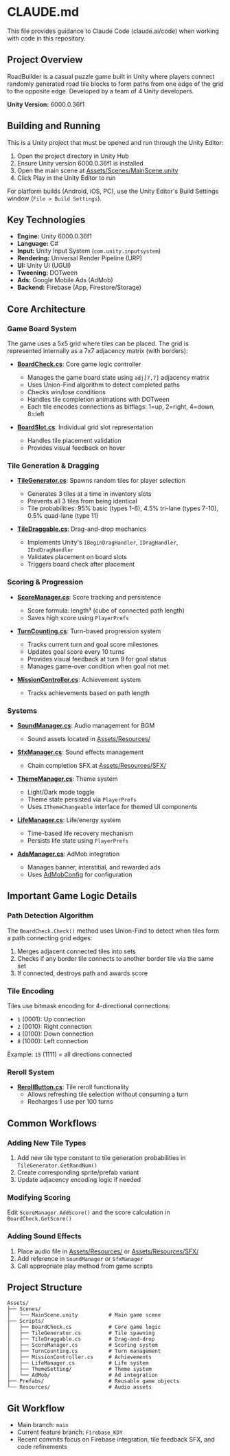 # CLAUDE.md

This file provides guidance to Claude Code (claude.ai/code) when working with code in this repository.

## Project Overview

RoadBuilder is a casual puzzle game built in Unity where players connect randomly generated road tile blocks to form paths from one edge of the grid to the opposite edge. Developed by a team of 4 Unity developers.

**Unity Version:** 6000.0.36f1

## Building and Running

This is a Unity project that must be opened and run through the Unity Editor:

1. Open the project directory in Unity Hub
2. Ensure Unity version 6000.0.36f1 is installed
3. Open the main scene at [Assets/Scenes/MainScene.unity](Assets/Scenes/MainScene.unity)
4. Click Play in the Unity Editor to run

For platform builds (Android, iOS, PC), use the Unity Editor's Build Settings window (`File > Build Settings`).

## Key Technologies

- **Engine:** Unity 6000.0.36f1
- **Language:** C#
- **Input:** Unity Input System (`com.unity.inputsystem`)
- **Rendering:** Universal Render Pipeline (URP)
- **UI:** Unity UI (UGUI)
- **Tweening:** DOTween
- **Ads:** Google Mobile Ads (AdMob)
- **Backend:** Firebase (App, Firestore/Storage)

## Core Architecture

### Game Board System

The game uses a 5x5 grid where tiles can be placed. The grid is represented internally as a 7x7 adjacency matrix (with borders):

- **[BoardCheck.cs](Assets/Scripts/BoardCheck.cs)**: Core game logic controller
  - Manages the game board state using `adj[7,7]` adjacency matrix
  - Uses Union-Find algorithm to detect completed paths
  - Checks win/lose conditions
  - Handles tile completion animations with DOTween
  - Each tile encodes connections as bitflags: 1=up, 2=right, 4=down, 8=left

- **[BoardSlot.cs](Assets/Scripts/BoardSlot.cs)**: Individual grid slot representation
  - Handles tile placement validation
  - Provides visual feedback on hover

### Tile Generation & Dragging

- **[TileGenerator.cs](Assets/Scripts/TileGenerator.cs)**: Spawns random tiles for player selection
  - Generates 3 tiles at a time in inventory slots
  - Prevents all 3 tiles from being identical
  - Tile probabilities: 95% basic (types 1-6), 4.5% tri-lane (types 7-10), 0.5% quad-lane (type 11)

- **[TileDraggable.cs](Assets/Scripts/TileDraggable.cs)**: Drag-and-drop mechanics
  - Implements Unity's `IBeginDragHandler`, `IDragHandler`, `IEndDragHandler`
  - Validates placement on board slots
  - Triggers board check after placement

### Scoring & Progression

- **[ScoreManager.cs](Assets/Scripts/ScoreManager.cs)**: Score tracking and persistence
  - Score formula: length³ (cube of connected path length)
  - Saves high score using `PlayerPrefs`

- **[TurnCounting.cs](Assets/Scripts/TurnCounting.cs)**: Turn-based progression system
  - Tracks current turn and goal score milestones
  - Updates goal score every 10 turns
  - Provides visual feedback at turn 9 for goal status
  - Manages game-over condition when goal not met

- **[MissionController.cs](Assets/Scripts/MissionController.cs)**: Achievement system
  - Tracks achievements based on path length

### Systems

- **[SoundManager.cs](Assets/Scripts/SoundManager.cs)**: Audio management for BGM
  - Sound assets located in [Assets/Resources/](Assets/Resources/)

- **[SfxManager.cs](Assets/Scripts/SfxManager.cs)**: Sound effects management
  - Chain completion SFX at [Assets/Resources/SFX/](Assets/Resources/SFX/)

- **[ThemeManager.cs](Assets/Scripts/ThemeSetting/ThemeManager.cs)**: Theme system
  - Light/Dark mode toggle
  - Theme state persisted via `PlayerPrefs`
  - Uses `IThemeChangeable` interface for themed UI components

- **[LifeManager.cs](Assets/Scripts/LifeManager.cs)**: Life/energy system
  - Time-based life recovery mechanism
  - Persists life state using `PlayerPrefs`

- **[AdsManager.cs](Assets/Scripts/AdMob/AdsManager.cs)**: AdMob integration
  - Manages banner, interstitial, and rewarded ads
  - Uses [AdMobConfig](Assets/Scripts/AdMob/AdMobConfig.cs) for configuration

## Important Game Logic Details

### Path Detection Algorithm

The `BoardCheck.Check()` method uses Union-Find to detect when tiles form a path connecting grid edges:
1. Merges adjacent connected tiles into sets
2. Checks if any border tile connects to another border tile via the same set
3. If connected, destroys path and awards score

### Tile Encoding

Tiles use bitmask encoding for 4-directional connections:
- `1` (0001): Up connection
- `2` (0010): Right connection
- `4` (0100): Down connection
- `8` (1000): Left connection

Example: `15` (1111) = all directions connected

### Reroll System

- **[RerollButton.cs](Assets/Scripts/RerollButton.cs)**: Tile reroll functionality
  - Allows refreshing tile selection without consuming a turn
  - Recharges 1 use per 100 turns

## Common Workflows

### Adding New Tile Types

1. Add new tile type constant to tile generation probabilities in `TileGenerator.GetRandNum()`
2. Create corresponding sprite/prefab variant
3. Update adjacency encoding logic if needed

### Modifying Scoring

Edit `ScoreManager.AddScore()` and the score calculation in `BoardCheck.GetScore()`

### Adding Sound Effects

1. Place audio file in [Assets/Resources/](Assets/Resources/) or [Assets/Resources/SFX/](Assets/Resources/SFX/)
2. Add reference in `SoundManager` or `SfxManager`
3. Call appropriate play method from game scripts

## Project Structure

```
Assets/
├── Scenes/
│   └── MainScene.unity          # Main game scene
├── Scripts/
│   ├── BoardCheck.cs            # Core game logic
│   ├── TileGenerator.cs         # Tile spawning
│   ├── TileDraggable.cs         # Drag-and-drop
│   ├── ScoreManager.cs          # Scoring system
│   ├── TurnCounting.cs          # Turn management
│   ├── MissionController.cs     # Achievements
│   ├── LifeManager.cs           # Life system
│   ├── ThemeSetting/            # Theme system
│   └── AdMob/                   # Ad integration
├── Prefabs/                     # Reusable game objects
└── Resources/                   # Audio assets
```

## Git Workflow

- Main branch: `main`
- Current feature branch: `Firebase_KDY`
- Recent commits focus on Firebase integration, tile feedback SFX, and code refinements